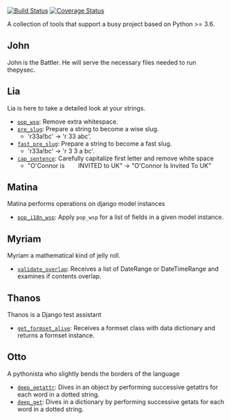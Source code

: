 [![Build Status](https://github.com/raratiru/thepysec/actions/workflows/python-package.yml/badge.svg)](https://github.com/raratiru/thepysec/actions)
[![Coverage Status](https://coveralls.io/repos/github/raratiru/thepysec/badge.svg?branch=master&service=github)](https://coveralls.io/github/raratiru/thepysec?branch=master)


A collection of tools that support a busy project based on Python >= 3.6.

John
----

John is the Battler. He will serve the necessary files needed to run thepysec.

Lia
---

Lia is here to take a detailed look at your strings.

* [`pop_wsp`](https://github.com/raratiru/thepysec/blob/571cf49798e571f542c5ec65f45cf62ec5262399/thepysec/lia.py#L19): Remove extra whitespace.
* [`pre_slug`](https://github.com/raratiru/thepysec/blob/571cf49798e571f542c5ec65f45cf62ec5262399/thepysec/lia.py#L87): Prepare a string to become a wise slug.
    * 'r33a!bc' -> 'r 33 abc'.
* [`fast_pre_slug`](https://github.com/raratiru/thepysec/blob/571cf49798e571f542c5ec65f45cf62ec5262399/thepysec/lia.py#L23): Prepare a string to become a fast slug.
    * 'r33a!bc' -> 'r 3 3 a bc'.
* [`cap_sentence`](https://github.com/raratiru/thepysec/blob/571cf49798e571f542c5ec65f45cf62ec5262399/thepysec/lia.py#L141): Carefully capitalize first letter and remove white space
    * "O'Connor is &nbsp;&nbsp;&nbsp;&nbsp;&nbsp;&nbsp; INVITED to UK" -> "O'Connor Is Invited To UK"

Matina
------

Matina performs operations on django model instances

* [`pop_i18n_wsp`](https://github.com/raratiru/thepysec/blob/571cf49798e571f542c5ec65f45cf62ec5262399/thepysec/matina.py#L18): Apply `pop_wsp` for a list of fields in a given model instance.

Myriam
------

Myriam a mathematical kind of jelly roll.

* [`validate_overlap`](https://github.com/raratiru/thepysec/blob/571cf49798e571f542c5ec65f45cf62ec5262399/thepysec/myriam.py#L16): Receives a list of DateRange or DateTimeRange and examines if contents overlap.


Thanos
------

Thanos is a Django test assistant

* [`get_formset_alive`](https://github.com/raratiru/thepysec/blob/571cf49798e571f542c5ec65f45cf62ec5262399/thepysec/thanos.py#L16): Receives a formset class with data dictionary and returns a formset instance.


Otto
----

A pythonista who slightly bends the borders of the language

* [`deep_getattr`](https://github.com/raratiru/thepysec/blob/571cf49798e571f542c5ec65f45cf62ec5262399/thepysec/otto.py#L8): Dives in an object by performing successive getattrs for each word in a dotted string.
* [`deep_get`](https://github.com/raratiru/thepysec/blob/4ee944291b832beeb75d6d22dd0a3bc045c108de/thepysec/otto.py#L22): Dives in a dictionary by performing successive getats for each word in a dotted string.
